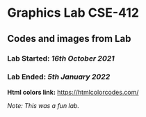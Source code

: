 # Graphics Lab CSE-412
## Codes and images from Lab 

### Lab Started: _16th October 2021_
### Lab Ended: _5th January 2022_

__Html colors link:__ https://htmlcolorcodes.com/

_Note: This was a fun lab._